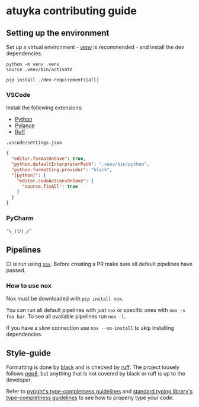 # atuyka contributing guide

## Setting up the environment

Set up a virtual environment - [venv](https://docs.python.org/3/library/venv.html) is recommended - and install the dev dependencies.

```
python -m venv .venv
source .venv/bin/activate

pip install ./dev-requirements[all]
```

### VSCode

Install the following extensions:

- [Python](https://marketplace.visualstudio.com/items?itemName=ms-python.python)
- [Pylance](https://marketplace.visualstudio.com/items?itemName=ms-python.vscode-pylance)
- [Ruff](https://marketplace.visualstudio.com/items?itemName=charliermarsh.ruff)

`.vscode/settings.json`

```json
{
  "editor.formatOnSave": true,
  "python.defaultInterpreterPath": ".venv/bin/python",
  "python.formatting.provider": "black",
  "[python]": {
    "editor.codeActionsOnSave": {
      "source.fixAll": true
    }
  }
}
```

### PyCharm

`¯\_(ツ)_/¯`

## Pipelines

CI is run using [`nox`](https://nox.thea.codes/). Before creating a PR make sure all default pipelines have passed.

### How to use nox

Nox must be downloaded with `pip install nox`.

You can run all default pipelines with just `nox` or specific ones with `nox -s foo bar`. To see all available pipelines run `nox -l`.

If you have a slow connection use `nox --no-install` to skip installing dependencies.

## Style-guide

Formatting is done by [black](https://github.com/psf/black) and is checked by [ruff](https://github.com/charliermarsh/ruff). The project loosely follows [pep8](https://www.python.org/dev/peps/pep-0008/), but anything that is not covered by black or ruff is up to the developer.

Refer to [pyright's type-completness guidelines](https://github.com/microsoft/pyright/blob/main/docs/typed-libraries.md) and [standard typing library's type-completness guidelines](https://github.com/python/typing/blob/master/docs/libraries.md) to see how to properly type your code.
